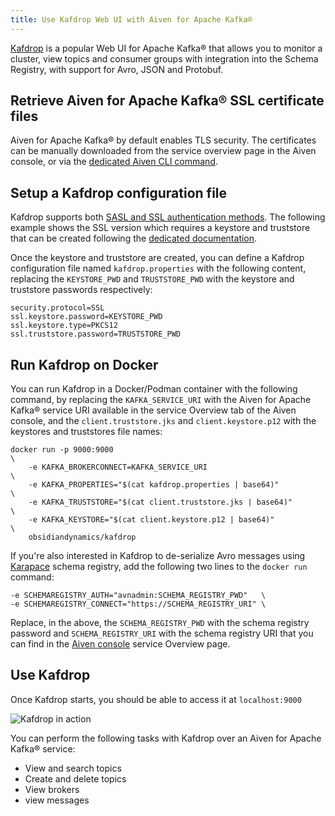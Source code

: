 ```yaml
---
title: Use Kafdrop Web UI with Aiven for Apache Kafka®
---
```


[Kafdrop](https://github.com/obsidiandynamics/kafdrop) is a popular Web
UI for Apache Kafka® that allows you to monitor a cluster, view topics
and consumer groups with integration into the Schema Registry, with
support for Avro, JSON and Protobuf.

## Retrieve Aiven for Apache Kafka® SSL certificate files

Aiven for Apache Kafka® by default enables TLS security. The
certificates can be manually downloaded from the service overview page
in the Aiven console, or via the
[dedicated Aiven CLI command](/docs/tools/cli/service/user#avn_service_user_creds_download).

## Setup a Kafdrop configuration file

Kafdrop supports both
[SASL and SSL authentication methods](../concepts/auth-types). The following example shows the SSL version which requires
a keystore and truststore that can be created following the
[dedicated documentation](keystore-truststore).

Once the keystore and truststore are created, you can define a Kafdrop
configuration file named `kafdrop.properties` with the following
content, replacing the `KEYSTORE_PWD` and `TRUSTSTORE_PWD` with the
keystore and truststore passwords respectively:

```
security.protocol=SSL
ssl.keystore.password=KEYSTORE_PWD
ssl.keystore.type=PKCS12
ssl.truststore.password=TRUSTSTORE_PWD
```

## Run Kafdrop on Docker

You can run Kafdrop in a Docker/Podman container with the following
command, by replacing the `KAFKA_SERVICE_URI` with the Aiven for Apache
Kafka® service URI available in the service Overview tab of the Aiven
console, and the `client.truststore.jks` and `client.keystore.p12` with
the keystores and truststores file names:

```
docker run -p 9000:9000                                                 \
    -e KAFKA_BROKERCONNECT=KAFKA_SERVICE_URI                            \
    -e KAFKA_PROPERTIES="$(cat kafdrop.properties | base64)"            \
    -e KAFKA_TRUSTSTORE="$(cat client.truststore.jks | base64)"         \
    -e KAFKA_KEYSTORE="$(cat client.keystore.p12 | base64)"             \
    obsidiandynamics/kafdrop
```

If you're also interested in Kafdrop to de-serialize Avro messages
using [Karapace](https://github.com/aiven/karapace) schema registry, add
the following two lines to the `docker run` command:

```
-e SCHEMAREGISTRY_AUTH="avnadmin:SCHEMA_REGISTRY_PWD"   \
-e SCHEMAREGISTRY_CONNECT="https://SCHEMA_REGISTRY_URI" \
```

Replace, in the above, the `SCHEMA_REGISTRY_PWD` with the schema
registry password and `SCHEMA_REGISTRY_URI` with the schema registry URI
that you can find in the [Aiven console](https://console.aiven.io/)
service Overview page.

## Use Kafdrop

Once Kafdrop starts, you should be able to access it at `localhost:9000`

![Kafdrop in action](/images/content/products/kafka/kafdrop.gif)

You can perform the following tasks with Kafdrop over an Aiven for
Apache Kafka® service:

-   View and search topics
-   Create and delete topics
-   View brokers
-   view messages
